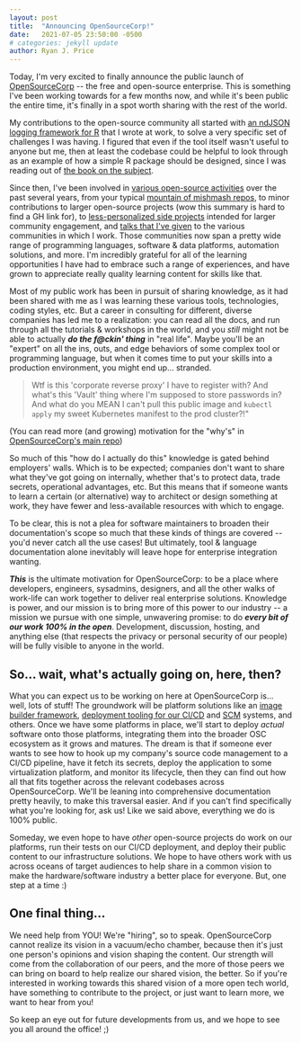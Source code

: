 ```yaml
---
layout: post
title:  "Announcing OpenSourceCorp!"
date:   2021-07-05 23:50:00 -0500
# categories: jekyll update
author: Ryan J. Price
---
```


Today, I'm very excited to finally announce the public launch of
[OpenSourceCorp](https://github.com/opensourcecorp) -- the free and open-source
enterprise. This is something I've been working towards for a few months now,
and while it's been public the entire time, it's finally in a spot worth sharing
with the rest of the world.

My contributions to the open-source community all started with [an ndJSON
logging framework for R](https://github.com/ryapric/loggit) that I wrote at
work, to solve a very specific set of challenges I was having. I figured that
even if the tool itself wasn't useful to anyone but me, then at least the
codebase could be helpful to look through as an example of how a simple R
package should be designed, since I was reading out of [the book on the
subject](https://r-pkgs.org/).

Since then, I've been involved in [various open-source
activities](https://github.com/ryapric) over the past several years, from your
typical [mountain of mishmash
repos](https://github.com/ryapric?tab=repositories), to minor contributions to
larger open-source projects (wow this summary is hard to find a GH link for), to
[less-personalized side projects](https://github.com/ops-utils) intended for
larger community engagement, and [talks that I've
given](https://github.com/ryapric/talks) to the various communities in which I
work. Those communities now span a pretty wide range of programming languages,
software & data platforms, automation solutions, and more. I'm incredibly
grateful for all of the learning opportunities I have had to embrace such a
range of experiences, and have grown to appreciate really quality learning
content for skills like that.

Most of my public work has been in pursuit of sharing knowledge, as it had been
shared with me as I was learning these various tools, technologies, coding
styles, etc. But a career in consulting for different, diverse companies has led
me to a realization: you can read all the docs, and run through all the
tutorials & workshops in the world, and you *still* might not be able to
actually ***do the f@ckin' thing*** in "real life". Maybe you'll be an "expert"
on all the ins, outs, and edge behaviors of some complex tool or programming
language, but when it comes time to put your skills into a production
environment, you might end up... stranded.

>Wtf is this 'corporate reverse proxy' I have to register with? And what's this
'Vault' thing where I'm supposed to store passwords in? And what do you MEAN I
can't pull this public image and `kubectl apply` my sweet Kubernetes manifest to
the prod cluster?!"

(You can read more (and growing) motivation for the "why's" in [OpenSourceCorp's
main repo](https://github.com/opensourcecorp/opensourcecorp))

So much of this "how do I actually do this" knowledge is gated behind employers'
walls. Which is to be expected; companies don't want to share what they've got
going on internally, whether that's to protect data, trade secrets, operational
advantages, etc. But this means that if someone wants to learn a certain (or
alternative) way to architect or design something at work, they have fewer and
less-available resources with which to engage.

To be clear, this is not a plea for software maintainers to broaden their
documentation's scope so much that these kinds of things are covered -- you'd
never catch all the use cases! But ultimately, tool & language documentation
alone inevitably will leave hope for enterprise integration wanting.

***This*** is the ultimate motivation for OpenSourceCorp: to be a place where
developers, engineers, sysadmins, designers, and all the other walks of
work-life can work together to deliver real enterprise solutions. Knowledge is
power, and our mission is to bring more of this power to our industry -- a
mission we pursue with one simple, unwavering promise: to do ***every bit of our
work 100% in the open***. Development, discussion, hosting, and anything else
(that respects the privacy or personal security of our people) will be fully
visible to anyone in the world.

So... wait, what's actually going on, here, then?
-------------------------------------------------

What you can expect us to be working on here at OpenSourceCorp is... well, lots
of stuff! The groundwork will be platform solutions like an [image builder
framework](https://github.com/opensourcecorp/ymir), [deployment tooling for our
CI/CD](https://github.com/opensourcecorp/brah) and
[SCM](https://github.com/opensourcecorp/soup) systems, and others. Once we have
some platforms in place, we'll start to deploy *actual* software onto those
platforms, integrating them into the broader OSC ecosystem as it grows and
matures. The dream is that if someone ever wants to see how to hook up my
company's source code management to a CI/CD pipeline, have it fetch its secrets,
deploy the application to some virtualization platform, and monitor its
lifecycle, then they can find out how all that fits together across the relevant
codebases across OpenSourceCorp. We'll be leaning into comprehensive
documentation pretty heavily, to make this traversal easier. And if you can't
find specifically what you're looking for, ask us! Like we said above,
everything we do is 100% public.

Someday, we even hope to have *other* open-source projects do work on our
platforms, run their tests on our CI/CD deployment, and deploy their public
content to our infrastructure solutions. We hope to have others work with us
across oceans of target audiences to help share in a common vision to make the
hardware/software industry a better place for everyone. But, one step at a time
:)

One final thing...
------------------

We need help from YOU! We're "hiring", so to speak. OpenSourceCorp cannot
realize its vision in a vacuum/echo chamber, because then it's just one person's
opinions and vision shaping the content. Our strength will come from the
collaboration of our peers, and the more of those peers we can bring on board to
help realize our shared vision, the better. So if you're interested in working
towards this shared vision of a more open tech world, have something to
contribute to the project, or just want to learn more, we want to hear from you!

So keep an eye out for future developments from us, and we hope to see you all
around the office! ;)
